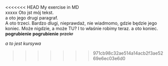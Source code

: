 <<<<<<< HEAD
My exercise in MD  
xxxxx
Oto jst mój tekst.   
a oto jego drugi paragraf.  
A oto trzeci. Bardzo dlugi, nieprawdaż, nie wiadmomo, gdzie będzie jego koniec. Może nigdzie, a może TU?  I to właśnie robimy teraz. a oto koniec. 
**pogrubienie**
__pogrubienie__
~~przekr~~


_a to jest kursywa_


<!-- Example of title -->

<!-- Here comes the table of content -->
<!-- Example of paragraph of text with line break -->

<!-- Example of another paragraph -->

<!-- Example of bold -->

<!-- Example of italic  -->

<!-- Example of headers -->

<!-- Example of external link -->

<!-- Example of link to another file -->

<!-- Example of an image -->

<!-- Example of an image with hover text -->

<!-- Example of equation or inline code -->

<!-- Example of a block of code -->

<!-- Example of code highlighting -->

<!-- Example of quote -->

<!-- Example of bullet list -->

<!-- Example of numbered list -->

<!-- Example of table -->

<!-- Example of paragraph of text with line break -->

<!-- Example of another paragraph -->

<!-- Example of bold -->

<!-- Example of italic  -->

<!-- Example of headers -->

<!-- Example of external link -->

<!-- Example of link to another file -->

<!-- Example of an image -->

<!-- Example of an image with hover text -->

<!-- Example of equation or inline code -->

<!-- Example of a block of code -->

<!-- Example of code highlighting -->

<!-- Example of quote -->

<!-- Example of bullet list -->

<!-- Example of numbered list -->

<!-- Example of table -->

>>>>>>> 971cb98c32ae514a14acb2f3ae5269e6ec03e6d0
<!-- Paragraph after table -->